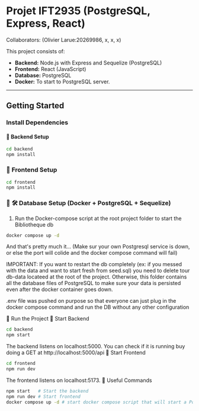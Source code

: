 # Projet IFT2935 (PostgreSQL, Express, React)

Collaborators: (Olivier Larue:20269986, x, x, x)

This project consists of:
- **Backend:** Node.js with Express and Sequelize (PostgreSQL)
- **Frontend:** React (JavaScript)
- **Database:** PostgreSQL
- **Docker:** To start to PostgreSQL server.

---

## Getting Started  

### **Install Dependencies**  

#### 🔹 **Backend Setup**  
```sh
cd backend
npm install
```

### 🔹 **Frontend Setup**  
``` sh
cd frontend
npm install
```

### 🔹 **🛠️ Database Setup (Docker + PostgreSQL + Sequelize)**
1. Run the Docker-compose script at the root project folder to start the Bibliotheque db
``` sh
docker compose up -d
```
And that's pretty much it... 
(Make sur your own Postgresql service is down, or else the port will colide and the docker compose command will fail)

IMPORTANT: If you want to restart the db completely (ex: if you messed with the data and want to start fresh from seed.sql) you need to delete tour db-data locateed at the root of the project. Otherwise, this folder contains all the database files of PostgreSQL to make sure your data is persisted even after the docker container goes down.

.env file was pushed on purpose so that everyone can just plug in the docker compose command and run the DB without any other configuration

🚀 Run the Project
🔹 Start Backend
``` sh
cd backend
npm start 
```
The backend listens on localhost:5000. You can check if it is running buy doing a GET at http://localhost:5000/api
🔹 Start Frontend
``` sh
cd frontend
npm run dev 
```
The frontend listens on localhost:5173.
📌 Useful Commands
``` sh
npm start	# Start the backend
npm run dev	# Start frontend 
docker compose up -d # start docker compose script that will start a PostgreSQL server.
```
